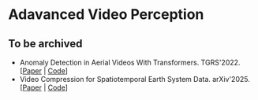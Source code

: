 # Adavanced Video Perception

## To be archived

- Anomaly Detection in Aerial Videos With Transformers. TGRS'2022. [[Paper](https://ieeexplore.ieee.org/abstract/document/9854892) | [Code](https://github.com/Jin-Pu/Drone-Anomaly)]
- Video Compression for Spatiotemporal Earth System Data. arXiv'2025. [[Paper](https://arxiv.org/abs/2506.19656) | [Code](https://github.com/IPL-UV/xarrayvideo)]
